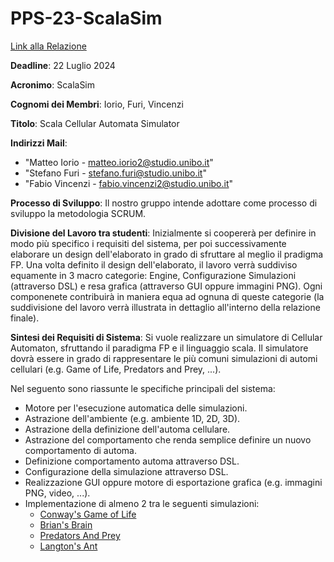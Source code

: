# PPS-23-ScalaSim
[Link alla Relazione](https://matteoiorio11.github.io/PPS-23-ScalaSim/)

**Deadline**: 22 Luglio 2024

**Acronimo**: ScalaSim

**Cognomi dei Membri**: Iorio, Furi, Vincenzi

**Titolo**: Scala Cellular Automata Simulator

**Indirizzi Mail**: 

- "Matteo Iorio - matteo.iorio2@studio.unibo.it"
- "Stefano Furi - stefano.furi@studio.unibo.it"
- "Fabio Vincenzi - fabio.vincenzi2@studio.unibo.it"

**Processo di Sviluppo**: Il nostro gruppo intende adottare come processo di sviluppo la metodologia SCRUM.

**Divisione del Lavoro tra studenti**:
Inizialmente si coopererà per definire in modo più specifico i requisiti del
sistema, per poi successivamente elaborare un design dell'elaborato in grado di
sfruttare al meglio il pradigma FP. Una volta definito il design
dell'elaborato, il lavoro verrà suddiviso equamente in 3 macro categorie:
Engine, Configurazione Simulazioni (attraverso DSL) e resa grafica (attraverso
GUI oppure immagini PNG). Ogni componenete contribuirà in maniera equa ad ognuna
di queste categorie (la suddivisione del lavoro verrà illustrata in dettaglio
all'interno della relazione finale).

**Sintesi dei Requisiti di Sistema**:
Si vuole realizzare un simulatore di Cellular Automaton, sfruttando il paradigma
FP e il linguaggio scala. Il simulatore dovrà essere in grado di rappresentare le più
comuni simulazioni di automi cellulari (e.g. Game of Life, Predators and Prey, ...).

Nel seguento sono riassunte le specifiche principali del sistema:
- Motore per l'esecuzione automatica delle simulazioni.
- Astrazione dell'ambiente (e.g. ambiente 1D, 2D, 3D).
- Astrazione della definizione dell'automa cellulare.
- Astrazione del comportamento che renda semplice definire un nuovo comportamento di automa.
- Definizione comportamento automa attraverso DSL.
- Configurazione della simulazione attraverso DSL.
- Realizzazione GUI oppure motore di esportazione grafica (e.g. immagini PNG, video, ...).
- Implementazione di almeno 2 tra le seguenti simulazioni:
    - [Conway's Game of Life](https://en.wikipedia.org/wiki/Conway%27s_Game_of_Life)
    - [Brian's Brain](https://en.wikipedia.org/wiki/Brian's_Brain)
    - [Predators And Prey](https://en.wikipedia.org/wiki/Wa-Tor)
    - [Langton's Ant](https://en.wikipedia.org/wiki/Langton%27s_ant)
